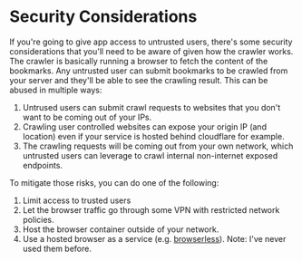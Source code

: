 # Security Considerations

If you're going to give app access to untrusted users, there's some security considerations that you'll need to be aware of given how the crawler works. The crawler is basically running a browser to fetch the content of the bookmarks. Any untrusted user can submit bookmarks to be crawled from your server and they'll be able to see the crawling result. This can be abused in multiple ways:

1. Untrused users can submit crawl requests to websites that you don't want to be coming out of your IPs.
2. Crawling user controlled websites can expose your origin IP (and location) even if your service is hosted behind cloudflare for example.
3. The crawling requests will be coming out from your own network, which untrusted users can leverage to crawl internal non-internet exposed endpoints.

To mitigate those risks, you can do one of the following:

1. Limit access to trusted users
2. Let the browser traffic go through some VPN with restricted network policies.
3. Host the browser container outside of your network.
4. Use a hosted browser as a service (e.g. [browserless](https://browserless.io)). Note: I've never used them before.
